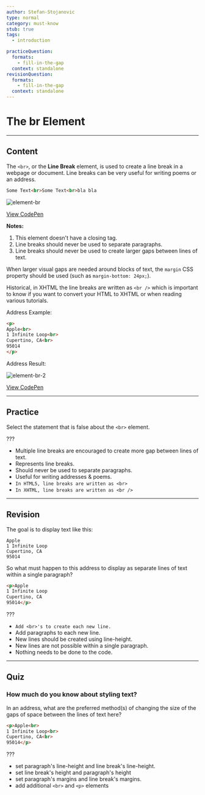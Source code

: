 ```yaml
---
author: Stefan-Stojanovic
type: normal
category: must-know
stub: true
tags:
  - introduction

practiceQuestion:
  formats:
    - fill-in-the-gap
  context: standalone
revisionQuestion:
  formats:
    - fill-in-the-gap
  context: standalone
---
```


# The br Element


---

## Content

The `<br>`, or the **Line Break** element, is used to create a line break in a webpage or document. Line breaks can be very useful for writing poems or an address.

```html
Some Text<br>Some Text<br>bla bla
```

![element-br](https://img.enkipro.com/8830b93538045b1dcaf21c420a3d2e93.png)

[View CodePen](https://codepen.io/enkidevs/pen/XBpmqB)

**Notes:**
  1) This element doesn't have a closing tag.
  2) Line breaks should never be used to separate paragraphs.
  3) Line breaks should never be used to create larger gaps between lines of text.

When larger visual gaps are needed around blocks of text, the `margin` CSS property should be used (such as `margin-bottom: 24px;`).

Historical, in XHTML the line breaks are written as `<br />` which is important to know if you want to convert your HTML to XHTML or when reading various tutorials.

Address Example:

```html
<p>
Apple<br>
1 Infinite Loop<br>
Cupertino, CA<br>
95014
</p>
```

Address Result:

![element-br-2](https://img.enkipro.com/36ad609fbdfdb3d532b473a09b7d0cca.png)

[View CodePen](https://codepen.io/enkidevs/pen/EpZVRO)


---

## Practice

Select the statement that is false about the `<br>` element.

???

- Multiple line breaks are encouraged to create more gap between lines of text.
- Represents line breaks.
- Should never be used to separate paragraphs.
- Useful for writing addresses & poems.
- `In HTML5, line breaks are written as <br>`
- `In XHTML, line breaks are written as <br />`


---

## Revision

The goal is to display text like this:

```plain-text
Apple
1 Infinite Loop
Cupertino, CA
95014
```

So what must happen to this address to display as separate lines of text within a single paragraph?

```html
<p>Apple
1 Infinite Loop
Cupertino, CA
95014</p>
```

???

- `Add <br>'s to create each new line.`
- Add paragraphs to each new line.
- New lines should be created using line-height.
- New lines are not possible within a single paragraph.
- Nothing needs to be done to the code.


---

## Quiz

### How much do you know about styling text?


In an address, what are the preferred method(s) of changing the size of the gaps of space between the lines of text here?

```html
<p>Apple<br>
1 Infinite Loop<br>
Cupertino, CA<br>
95014</p>
```

???

- set paragraph's line-height and line break's line-height.
- set line break's height and paragraph's height
- set paragraph's margins and line break's margins.
- add additional `<br>` and `<p>` elements

